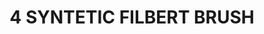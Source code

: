 ---
layout: product
title: "4 SYNTETIC FILBERT BRUSH"
price: "240" 
desc: "N/A"
img_path: "/assets/img/A.MIG-8595.jpg"
brand: "AMMO"
available: true
special_offer: false
new: false
soon: false
cat: "070000"
subcat: "070100"
subsubcat: "070102"
sifra: "A.MIG-8595"
popular: true
---